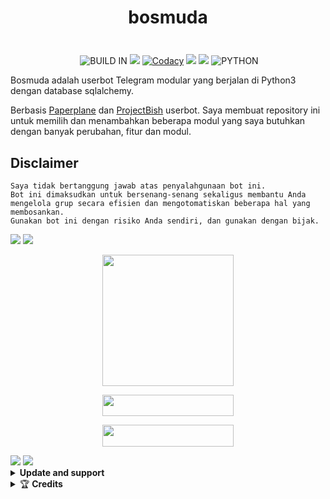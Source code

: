 # <p align="center">bosmuda</p>

<img src="">
</p>

<p align="center">
    <img alt="" src="https://img.shields.io/badge/bosmuda%20VERSION-2.3.4-brightgreen"/>
    <img alt="BUILD IN" src="https://img.shields.io/badge/BUILD%20-Last Day-brightgreen"/>
           <a href="https://travis-ci.com/poocong/PocongUserbot.svg?branch=main" /></a>
    <a href="https://github.com/poocong/PocongUserbot/network/members"> <img src="https://img.shields.io/github/forks/poocong/PocongUserbot?logo=github&style=for-the-badge" /></a>
           <a href="https://app.codacy.com/gh/poocong/PocongUserbot/dashboard"> <img src="https://img.shields.io/codacy/grade/a8f0747a964e4712818a28d2a7f4edd3?color=blue&logo=codacy&style=for-the-badge" alt="Codacy" /></a>
    <a href="https://github.com/poocong/PocongUserbot"> <img src="https://img.shields.io/github/repo-size/poocong/PocongUserbot?logo=github&style=for-the-badge" /></a>
    <a href="https://pypi.org/project/Telethon/"> <img src="https://img.shields.io/pypi/v/telethon?label=telethon&logo=pypi&logoColor=white&style=for-the-badge" /></a>
    <img alt="PYTHON" src="https://img.shields.io/badge/PYTHON-v3.9.0-blue?style=for-the-badge&logo=appveyor"/>
   </p>

Bosmuda adalah userbot Telegram modular yang berjalan di Python3 dengan database sqlalchemy.

Berbasis [Paperplane](https://github.com/RaphielGang/Telegram-UserBot) dan [ProjectBish](https://github.com/adekmaulana/ProjectBish) userbot.
Saya membuat repository ini untuk memilih dan menambahkan beberapa modul yang saya butuhkan dengan banyak perubahan, fitur dan modul.

## Disclaimer

```
Saya tidak bertanggung jawab atas penyalahgunaan bot ini.
Bot ini dimaksudkan untuk bersenang-senang sekaligus membantu Anda
mengelola grup secara efisien dan mengotomatiskan beberapa hal yang membosankan.
Gunakan bot ini dengan risiko Anda sendiri, dan gunakan dengan bijak.
```

<img src="https://user-images.githubusercontent.com/73097560/115834477-dbab4500-a447-11eb-908a-139a6edaec5c.gif">
<img src="https://user-images.githubusercontent.com/73097560/115834477-dbab4500-a447-11eb-908a-139a6edaec5c.gif">


<p align="center"><a href="https://t.me/Stringpocongbot"><img src="https://img.shields.io/badge/Generate%20String%20Session-blue?style=for-the-flat&logo=telegram" width="210" height"34.45" /></a><p>

<p align="center"><a href="http://deploy.xyren.xyz"> <img 
src="https://img.shields.io/badge/Deploy%20via%20web%20heroku-purple?style=flat&logo=heroku" width="210" height="34.45" /></a></p>

<p align="center"><a href="https://telegram.dog/XTZ_HerokuBot?start=cG9vY29uZy9Qb2NvbmdVc2VyYm90IG1haW4"> <img 
src="https://img.shields.io/badge/Deploy%20via%20bot%20heroku-purple?style=flat&logo=heroku" width="210" height="34.45" /></a></p>

<img src="https://user-images.githubusercontent.com/73097560/115834477-dbab4500-a447-11eb-908a-139a6edaec5c.gif">
<img src="https://user-images.githubusercontent.com/73097560/115834477-dbab4500-a447-11eb-908a-139a6edaec5c.gif">

<details>
    <summary> <b>Update and support</b></summary><br/>

* Grup Support 
* Channel Support 


</details>

<details>
    <summary>&#127942 <b>Credits</b></summary><br/>

